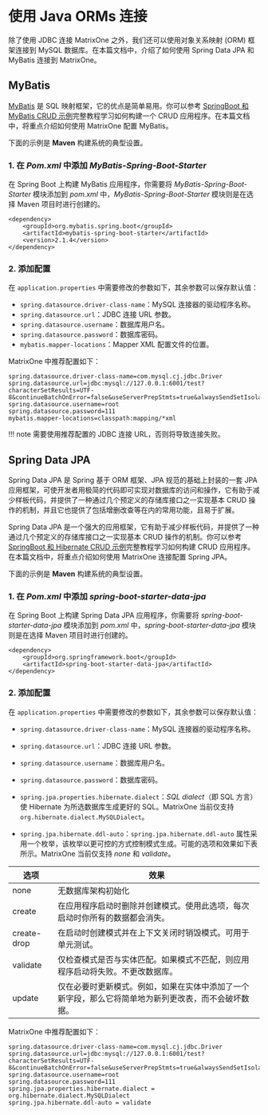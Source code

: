 # 使用 Java ORMs 连接

除了使用 JDBC 连接 MatrixOne 之外，我们还可以使用对象关系映射 (ORM) 框架连接到 MySQL 数据库。在本篇文档中，介绍了如何使用 Spring Data JPA 和 MyBatis 连接到 MatrixOne。

## MyBatis

[MyBatis](https://github.com/mybatis/mybatis-3) 是 SQL 映射框架，它的优点是简单易用。你可以参考 [SpringBoot 和 MyBatis CRUD 示例](../../Tutorial/springboot-mybatis-crud-demo.md)完整教程学习如何构建一个 CRUD 应用程序。在本篇文档中，将重点介绍如何使用 MatrixOne 配置 MyBatis。

下面的示例是 **Maven** 构建系统的典型设置。

### 1. 在 *Pom.xml* 中添加 *MyBatis-Spring-Boot-Starter*

在 Spring Boot 上构建 MyBatis 应用程序，你需要将 *MyBatis-Spring-Boot-Starter* 模块添加到 *pom.xml* 中，*MyBatis-Spring-Boot-Starter* 模块则是在选择 Maven 项目时进行创建的。

```
<dependency>
    <groupId>org.mybatis.spring.boot</groupId>
    <artifactId>mybatis-spring-boot-starter</artifactId>
    <version>2.1.4</version>
</dependency>
```

### 2. 添加配置

在 `application.properties` 中需要修改的参数如下，其余参数可以保存默认值：

- `spring.datasource.driver-class-name`：MySQL 连接器的驱动程序名称。
- `spring.datasource.url`：JDBC 连接 URL 参数。
- `spring.datasource.username`：数据库用户名。
- `spring.datasource.password`：数据库密码。
- `mybatis.mapper-locations`：Mapper XML 配置文件的位置。

MatrixOne 中推荐配置如下：

```
spring.datasource.driver-class-name=com.mysql.cj.jdbc.Driver
spring.datasource.url=jdbc:mysql://127.0.0.1:6001/test?characterSetResults=UTF-8&continueBatchOnError=false&useServerPrepStmts=true&alwaysSendSetIsolation=false&useLocalSessionState=true&zeroDateTimeBehavior=CONVERT_TO_NULL&failoverReadOnly=false&serverTimezone=Asia/Shanghai&socketTimeout=30000
spring.datasource.username=root
spring.datasource.password=111
mybatis.mapper-locations=classpath:mapping/*xml
```

!!! note
    需要使用推荐配置的 JDBC 连接 URL，否则将导致连接失败。

## Spring Data JPA

Spring Data JPA 是 Spring 基于 ORM 框架、JPA 规范的基础上封装的一套 JPA 应用框架，可使开发者用极简的代码即可实现对数据库的访问和操作，它有助于减少样板代码，并提供了一种通过几个预定义的存储库接口之一实现基本 CRUD 操作的机制，并且它也提供了包括增删改查等在内的常用功能，且易于扩展。

Spring Data JPA 是一个强大的应用框架，它有助于减少样板代码，并提供了一种通过几个预定义的存储库接口之一实现基本 CRUD 操作的机制。你可以参考 [SpringBoot 和 Hibernate CRUD 示例](../../Tutorial/springboot-hibernate-crud-demo.md)完整教程学习如何构建 CRUD 应用程序。在本篇文档中，将重点介绍如何使用 MatrixOne 连接配置 Spring JPA。

下面的示例是 **Maven** 构建系统的典型设置。

### 1. 在 *Pom.xml* 中添加 *spring-boot-starter-data-jpa*

在 Spring Boot 上构建 Spring Data JPA 应用程序，你需要将 *spring-boot-starter-data-jpa* 模块添加到 *pom.xml* 中，*spring-boot-starter-data-jpa* 模块则是在选择 Maven 项目时进行创建的。

```
<dependency>
    <groupId>org.springframework.boot</groupId>
    <artifactId>spring-boot-starter-data-jpa</artifactId>
</dependency>
```

### 2. 添加配置

在 `application.properties` 中需要修改的参数如下，其余参数可以保存默认值：

- `spring.datasource.driver-class-name`：MySQL 连接器的驱动程序名称。
- `spring.datasource.url`：JDBC 连接 URL 参数。
- `spring.datasource.username`：数据库用户名。
- `spring.datasource.password`：数据库密码。
- `spring.jpa.properties.hibernate.dialect`：*SQL dialect*（即 SQL 方言）使 Hibernate 为所选数据库生成更好的 SQL。MatrixOne 当前仅支持 `org.hibernate.dialect.MySQLDialect`。

- `spring.jpa.hibernate.ddl-auto`：`spring.jpa.hibernate.ddl-auto` 属性采用一个枚举，该枚举以更可控的方式控制模式生成。可能的选项和效果如下表所示。MatrixOne 当前仅支持 *none* 和 *validate*。

| 选项      | 效果                                                       |
| ----------- | ------------------------------------------------------------ |
| none        | 无数据库架构初始化                            |
| create      | 在应用程序启动时删除并创建模式。使用此选项，每次启动时你所有的数据都会消失。 |
| create-drop | 在启动时创建模式并在上下文关闭时销毁模式。可用于单元测试。 |
| validate    | 仅检查模式是否与实体匹配。如果模式不匹配，则应用程序启动将失败。不更改数据库。 |
| update      | 仅在必要时更新模式。例如，如果在实体中添加了一个新字段，那么它将简单地为新列更改表，而不会破坏数据。 |

MatrixOne 中推荐配置如下：

```
spring.datasource.driver-class-name=com.mysql.cj.jdbc.Driver
spring.datasource.url=jdbc:mysql://127.0.0.1:6001/test?characterSetResults=UTF-8&continueBatchOnError=false&useServerPrepStmts=true&alwaysSendSetIsolation=false&useLocalSessionState=true&zeroDateTimeBehavior=CONVERT_TO_NULL&failoverReadOnly=false&serverTimezone=Asia/Shanghai&socketTimeout=30000
spring.datasource.username=root
spring.datasource.password=111
spring.jpa.properties.hibernate.dialect = org.hibernate.dialect.MySQLDialect
spring.jpa.hibernate.ddl-auto = validate
```
